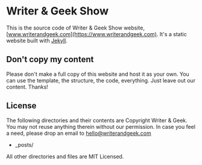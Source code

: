 # Writer & Geek Show
This is the source code of Writer & Geek Show website, [www.writerandgeek.com](https://www.writerandgeek.com). It's a static website built with [Jekyll](http://jekyllrb.com/).

## Don't copy my content
Please don't make a full copy of this website and host it as your own. 
You can use the template, the structure, the code, everything. Just leave out our content. Thanks!

## License
The following directories and their contents are Copyright Writer & Geek. You may not reuse anything therein without our permission. In case you feel a need, please drop an email to hello@writerandgeek.com

* _posts/

All other directories and files are MIT Licensed.